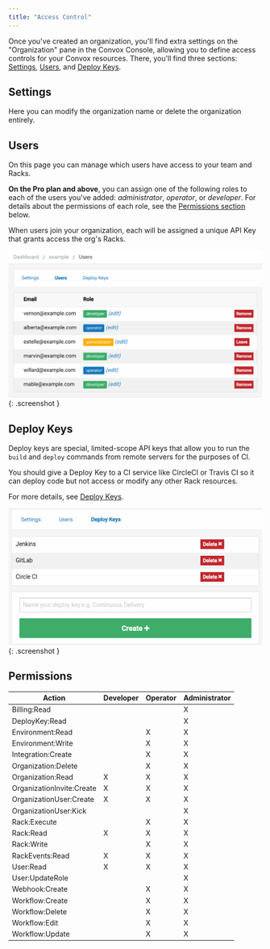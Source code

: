 ```yaml
---
title: "Access Control"
---
```


Once you've created an organization, you'll find extra settings on the "Organization" pane in the Convox Console, allowing you to define access controls for your Convox resources. There, you'll find three sections: [Settings](#settings), [Users](#users), and [Deploy Keys](#deploy-keys).

## Settings

Here you can modify the organization name or delete the organization entirely.

## Users

On this page you can manage which users have access to your team and Racks.

**On the Pro plan and above**, you can assign one of the following roles to each of the users you've added: _administrator_, _operator_, or _developer_. For details about the permissions of each role, see the [Permissions section](#permissions) below.

When users join your organization, each will be assigned a unique API Key that grants access the org's Racks.

![Organization Members](/assets/images/docs/rbac/rbac.png){: .screenshot }

## Deploy Keys

Deploy keys are special, limited-scope API keys that allow you to run the `build` and `deploy` commands from remote servers for the purposes of CI.

You should give a Deploy Key to a CI service like CircleCI or Travis CI so it can deploy code but not access or modify any other Rack resources.

For more details, see [Deploy Keys](/docs/deploy-keys).

![Deploy Keys](/assets/images/docs/rbac/deploy-keys.png){: .screenshot }

## Permissions

| Action                      | Developer    | Operator     | Administrator    |
| --------------------------- | ------------ | ------------ | ---------------- |
| Billing:Read                |              |              | X                |
| DeployKey:Read              |              |              | X                |
| Environment:Read            |              | X            | X                |
| Environment:Write           |              | X            | X                |
| Integration:Create          |              | X            | X                |
| Organization:Delete         |              | X            | X                |
| Organization:Read           | X            | X            | X                |
| OrganizationInvite:Create   | X            | X            | X                |
| OrganizationUser:Create     | X            | X            | X                |
| OrganizationUser:Kick       |              |              | X                |
| Rack:Execute                |              | X            | X                |
| Rack:Read                   | X            | X            | X                |
| Rack:Write                  |              | X            | X                |
| RackEvents:Read             | X            | X            | X                |
| User:Read                   | X            | X            | X                |
| User:UpdateRole             |              |              | X                |
| Webhook:Create              |              | X            | X                |
| Workflow:Create             |              | X            | X                |
| Workflow:Delete             |              | X            | X                |
| Workflow:Edit               |              | X            | X                |
| Workflow:Update             |              | X            | X                |
